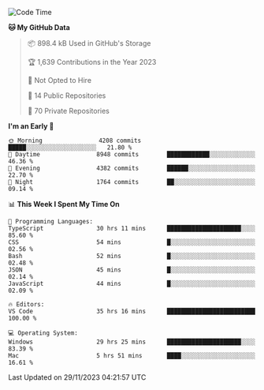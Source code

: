 <!--START_SECTION:waka-->
![Code Time](http://img.shields.io/badge/Code%20Time-4%2C957%20hrs%2051%20mins-blue)

**🐱 My GitHub Data** 

> 📦 898.4 kB Used in GitHub's Storage 
 > 
> 🏆 1,639 Contributions in the Year 2023
 > 
> 🚫 Not Opted to Hire
 > 
> 📜 14 Public Repositories 
 > 
> 🔑 70 Private Repositories 
 > 
**I'm an Early 🐤** 

```text
🌞 Morning                4208 commits        █████░░░░░░░░░░░░░░░░░░░░   21.80 % 
🌆 Daytime                8948 commits        ████████████░░░░░░░░░░░░░   46.36 % 
🌃 Evening                4382 commits        ██████░░░░░░░░░░░░░░░░░░░   22.70 % 
🌙 Night                  1764 commits        ██░░░░░░░░░░░░░░░░░░░░░░░   09.14 % 
```


📊 **This Week I Spent My Time On** 

```text
💬 Programming Languages: 
TypeScript               30 hrs 11 mins      █████████████████████░░░░   85.60 % 
CSS                      54 mins             █░░░░░░░░░░░░░░░░░░░░░░░░   02.56 % 
Bash                     52 mins             █░░░░░░░░░░░░░░░░░░░░░░░░   02.48 % 
JSON                     45 mins             █░░░░░░░░░░░░░░░░░░░░░░░░   02.14 % 
JavaScript               44 mins             █░░░░░░░░░░░░░░░░░░░░░░░░   02.09 % 

🔥 Editors: 
VS Code                  35 hrs 16 mins      █████████████████████████   100.00 % 

💻 Operating System: 
Windows                  29 hrs 25 mins      █████████████████████░░░░   83.39 % 
Mac                      5 hrs 51 mins       ████░░░░░░░░░░░░░░░░░░░░░   16.61 % 
```


 Last Updated on 29/11/2023 04:21:57 UTC
<!--END_SECTION:waka-->

